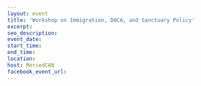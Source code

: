 ```yaml
---
layout: event
title: 'Workshop on Immigration, DACA, and Sanctuary Policy'
excerpt:
seo_description:
event_date:
start_time:
end_time:
location:
host: MercedCAN
facebook_event_url:
---
```

